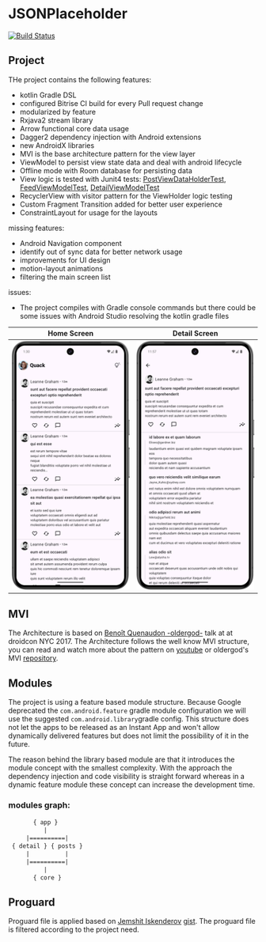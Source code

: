 # JSONPlaceholder

[![Build Status](https://app.bitrise.io/app/a1660eb3576f70bc/status.svg?token=08K5XLMEus93LhPxqI1NLA&branch=master)](https://app.bitrise.io/app/a1660eb3576f70bc)

## Project
 
  THe project contains the following features:
  - kotlin Gradle DSL
  - configured Bitrise CI build for every Pull request change
  - modularized by feature
  - Rxjava2 stream library
  - Arrow functional core data usage
  - Dagger2 dependency injection with Android extensions
  - new AndroidX libraries
  - MVI is the base architecture pattern for the view layer
  - ViewModel to persist view state data and deal with android lifecycle
  - Offline mode with Room database for persisting data
  - View logic is tested with Junit4 tests: [PostViewDataHolderTest](https://github.com/kioba/JSONPlaceholder/blob/description_update/feed/src/test/java/io/github/kioba/feed/PostViewDataHolderTest.kt), [FeedViewModelTest](https://github.com/kioba/JSONPlaceholder/blob/description_update/feed/src/test/java/io/github/kioba/feed/FeedViewModelTest.kt), [DetailViewModelTest](https://github.com/kioba/JSONPlaceholder/blob/description_update/detail/src/test/java/io/github/kioba/detail/DetailViewModelTest.kt)
  - RecyclerView with visitor pattern for the ViewHolder logic testing
  - Custom Fragment Transition added for better user experience
  - ConstraintLayout for usage for the layouts

  missing features:
  - Android Navigation component
  - identify out of sync data for better network usage
  - improvements for UI design
  - motion-layout animations
  - filtering the main screen list

  issues:
 - The project compiles with Gradle console commands but there could be some issues with Android Studio resolving the kotlin gradle files


| Home Screen                 | Detail Screen                 |
|-----------------------------|-------------------------------|
| ![](/assets/homescreen.png) | ![](/assets/detailscreen.png) |

## MVI

The Architecture is based on [Benoît Quenaudon -oldergod-](https://github.com/oldergod) talk at  at droidcon NYC 2017.
The Architecture follows the well know MVI structure, you can read and watch more about the pattern 
on [youtube](https://youtu.be/64rQ9GKphTg) or oldergod's MVI [repository](https://github.com/oldergod/android-architecture).

## Modules
The project is using a feature based module structure. Because Google deprecated the `com.android.feature` gradle module
 configuration we will use the suggested `com.android.library`gradle config. This structure does not let the apps to be 
 released as an Instant App and won't allow dynamically delivered features but does not limit the possibility of it in the future.

The reason behind the library based module are that it introduces the module concept with the smallest complexity.
With the approach the dependency injection and code visibility is straight forward whereas in a dynamic feature module 
these concept can increase the development time.
### modules graph:
```text
       { app }
          |
     |==========|
 { detail } { posts }
     |          |
     |==========|
          |
       { core }
```
## Proguard

Proguard file is applied based on [Jemshit Iskenderov](https://gist.github.com/jemshit) [gist](https://gist.github.com/jemshit/767ab25a9670eb0083bafa65f8d786bb).
The proguard file is filtered according to the project need.
